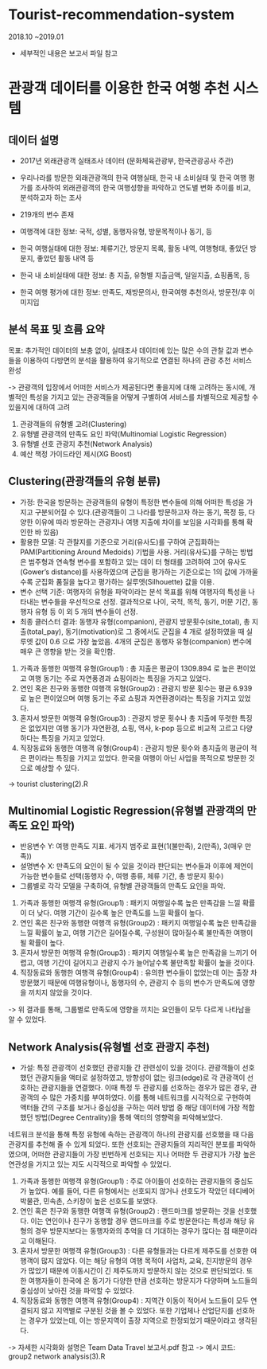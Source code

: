 # Tourist-recommendation-system

2018.10 ~2019.01
- 세부적인 내용은 보고서 파일 참고






# 관광객 데이터를 이용한 한국 여행 추천 시스템



## 데이터 설명

- 2017년 외래관광객 실태조사 데이터 (문화체육관광부, 한국관광공사 주관)
- 우리나라를 방문한 외래관광객의 한국 여행실태, 한국 내 소비실태 및 한국 여행 평가를 조사하여 외래관광객의 한국 여행성향을 파악하고 연도별 변화 추이를 비교, 분석하고자 하는 조사

- 219개의 변수 존재
- 여행객에 대한 정보: 국적, 성별, 동행자유형, 방문목적이나 동기, 등
- 한국 여행실태에 대한 정보: 체류기간, 방문지 목록, 활동 내역, 여행형태, 좋았던 방문지, 좋았던 활동 내역 등
- 한국 내 소비실태에 대한 정보: 총 지출, 유형별 지출금액, 일일지출, 쇼핑품목, 등
- 한국 여행 평가에 대한 정보: 만족도, 재방문의사, 한국여행 추천의사, 방문전/후 이미지입


## 분석 목표 및 흐름 요약

목표: 추가적인 데이터의 보충 없이, 실태조사 데이터에 있는 많은 수의 관찰 값과 변수들을 이용하여 다방면의 분석을 활용하여 유기적으로 연결된 하나의 관광 추천 서비스 완성

-> 관광객의 입장에서 어떠한 서비스가 제공된다면 좋을지에 대해 고려하는 동시에, 개별적인 특성을 가지고 있는 관광객들을 어떻게 구별하여 서비스를 차별적으로 제공할 수 있을지에 대하여 고려

1. 관광객들의 유형별 고려(Clustering)
2. 유형별 관광객의 만족도 요인 파악(Multinomial Logistic Regression)
3. 유형별 선호 관광지 추천(Network Analysis)
4. 예산 책정 가이드라인 제시(XG Boost)



## Clustering(관광객들의 유형 분류)

- 가정: 한국을 방문하는 관광객들의 유형이 특정한 변수들에 의해 어떠한 특성을 가지고 구분되어질 수 있다.(관광객들이 그 나라를 방문하고자 하는 동기, 목정 등, 다양한 이유에 따라 방문하는 관광지나 여행 지출에 차이를 보임을 시각화를 통해 확인한 바 있음)
- 활용한 모델: 각 관찰지를 기준으로 거리(유사도)를 구하여 군집화하는 PAM(Partitioning Around Medoids) 기법을 사용. 거리(유사도)를 구하는 방법은 범주형과 연속형 변수를 포함하고 있는 데이
터 형태를 고려하여 고어 유사도(Gower’s distance)를 사용하였으며 군집을 평가하는 기준으로는 1의 값에 가까울수록 군집화 품질을 높다고 평가하는 실루엣(Silhouette) 값을 이용.
- 변수 선택 기준: 여행자의 유형을 파악이라는 분석 목표를 위해 여행자의 특성을 나타내는 변수들을 우선적으로 선정. 결과적으로 나이, 국적, 목적, 동기, 머문 기간, 동행자 유형 등 이 외 5 개의 변수들이 선정.
- 최종 클러스터 결과: 동행자 유형(companion), 관광지 방문횟수(site_total), 총 지출(total_pay), 동기(motivation)로 그 중에서도 군집을 4 개로 설정하였을 때 실루엣 값이 0.6 으로 가장 높았음. 4개의 군집은 동행자 유형(companion) 변수에 매우 큰 영향을 받는 것을 확인함.

1. 가족과 동행한 여행객 유형(Group1) : 총 지출은 평균이 1309.894 로 높은 편이었고 여행 동기는 주로 자연풍경과 쇼핑이라는 특징을 가지고 있었다.
2. 연인 혹은 친구와 동행한 여행객 유형(Group2) : 관광지 방문 횟수는 평균 6.939 로 높은 편이었으며 여행 동기는 주로 쇼핑과 자연환경이라는 특징을 가지고 있었다.
3. 혼자서 방문한 여행객 유형(Group3) : 관광지 방문 횟수나 총 지출에 뚜렷한 특징은 없었지만 여행 동기가 자연환경, 쇼핑, 역사, k-pop 등으로 비교적 고르고 다양하다는 특징을 가지고 있었다. 
4. 직장동료와 동행한 여행객 유형(Group4) : 관광지 방문 횟수와 총지출의 평균이 적은 편이라는 특징을 가지고 있었다. 한국을 여행이 아닌 사업을 목적으로 방문한 것으로 예상할 수 있다.

-> tourist clustering(2).R


## Multinomial Logistic Regression(유형별 관광객의 만족도 요인 파악)

- 반응변수 Y: 여행 만족도 지표. 세가지 범주로 표현(1(불만족), 2(만족), 3(매우 만족))
- 설명변수 X: 만족도의 요인이 될 수 있을 것이라 판단되는 변수들과 이후에 제언이 가능한 변수들로 선택(동행자 수, 여행 종류, 체류 기간, 총 방문지 횟수)
- 그룹별로 각각 모델을 구축하여, 유형별 관광객들의 만족도 요인을 파악.

1. 가족과 동행한 여행객 유형(Group1) :  패키지 여행일수록 높은 만족감을 느낄 확률이 더 낮다. 여행 기간이 길수록 높은 만족도를 느낄 확률이 높다.
2. 연인 혹은 친구와 동행한 여행객 유형(Group2) : 패키지 여행일수록 높은 만족감을 느낄 확률이 높고, 여행 기간은 길어질수록, 구성원이 많아질수록 불만족한 여행이 될 확률이 높다.
3. 혼자서 방문한 여행객 유형(Group3) : 패키지 여행일수록 높은 만족감을 느끼기 어렵고, 여행 기간이 길어지고 관광지 수가 늘어날수록 불만족할 확률이 높을 것이다. 
4. 직장동료와 동행한 여행객 유형(Group4) : 유의한 변수들이 없었는데 이는 출장 차 방문했기 때문에 여행유형이나, 동행자의 수, 관광지 수 등의 변수가 만족도에 영향을 끼치지 않았을 것이다.

-> 위 결과를 통해, 그룹별로 만족도에 영향을 끼치는 요인들이 모두 다르게 나타남을 알 수 있었다.


## Network Analysis(유형별 선호 관광지 추천)

- 가설: 특정 관광객이 선호했던 관광지들 간 관련성이 있을 것이다.
관광객들이 선호했던 관광지들을 액터로 설정하였고, 방향성이 없는 링크(edge)로 각 관광객이 선호하는 관광지들을 연결했다. 이때 특정 두 관광지를 선호하는 경우가 많은 경우, 관광객의 수 많은 가중치를 부여하였다. 이를 통해 네트워크를 시각적으로 구현하여 액터들 간의 구조를 보거나 중심성을 구하는 여러 방법 중 해당 데이터에 가장 적합했던 방법(Degree Centrality)을 통해 액터의 영향력을 파악해보았다.

네트워크 분석을 통해 특정 유형에 속하는 관광객이 하나의 관광지를 선호했을 때 다음 관광지를 추천해 줄 수 있게 되었다. 또한 선호되는 관광지들의 지리적인 분포를 파악하였으며, 어떠한 관광지들이 가장 빈번하게 선호되는 지나 어떠한 두 관광지가 가장 높은 연관성을 가지고 있는 지도 시각적으로 파악할 수 있었다.

1. 가족과 동행한 여행객 유형(Group1) :  주로 아이들이 선호하는 관광지들의 중심도가 높았다. 예를 들어, 다른 유형에서는 선호되지 않거나 선호도가 작았던 테디베어 박물관, 민속촌, 스키장이 높은 선호도를 보였다.
2. 연인 혹은 친구와 동행한 여행객 유형(Group2) : 랜드마크를 방문하는 것을 선호했다. 이는 연인이나 친구가 동행할 경우 랜드마크를 주로 방문한다는 특성과 해당 유형의 경우 방문지보다는 동행자와의 추억을 더 기대하는 경우가 많다는 점 때문이라고 이해된다.
3. 혼자서 방문한 여행객 유형(Group3) : 다른 유형들과는 다르게 제주도를 선호한 여행객이 많지 않았다. 이는 해당 유형의 여행 목적이 사업차, 교육, 친지방문의 경우가 많았기 때문에 이동시간이 긴 제주도까지 방문하지 않는 것으로 판단되었다. 또한 여행자들이 한국에 온 동기가 다양한 만큼 선호하는 방문지가 다양하며 노드들의 중심성이 낮아진 것을 파악할 수 있었다.
4. 직장동료와 동행한 여행객 유형(Group4) : 지역간 이동이 적어서 노드들이 모두 연결되지 않고 지역별로 구분된 것을 볼 수 있었다. 또한 기업체나 산업단지를 선호하는 경우가 있었는데, 이는 방문지역이 출장 지역으로 한정되었기 때문이라고 생각된다.


-> 자세한 시각화와 설명은 Team Data Travel 보고서.pdf 참고
-> 예시 코드: group2 network analysis(3).R


## 









